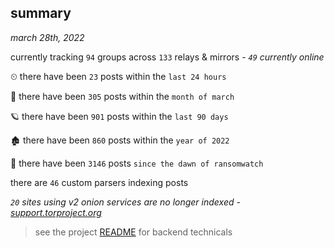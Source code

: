 
## summary
_march 28th, 2022_

currently tracking `94` groups across `133` relays & mirrors - _`49` currently online_

⏲ there have been `23` posts within the `last 24 hours`

🦈 there have been `305` posts within the `month of march`

🪐 there have been `901` posts within the `last 90 days`

🏚 there have been `860` posts within the `year of 2022`

🦕 there have been `3146` posts `since the dawn of ransomwatch`

there are `46` custom parsers indexing posts

_`20` sites using v2 onion services are no longer indexed - [support.torproject.org](https://support.torproject.org/onionservices/v2-deprecation/)_

> see the project [README](https://github.com/thetanz/ransomwatch#ransomwatch--) for backend technicals
